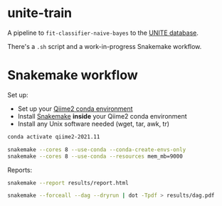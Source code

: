 # unite-train

A pipeline to `fit-classifier-naive-bayes` to the [UNITE database](https://unite.ut.ee/repository.php).

There's a `.sh` script and a work-in-progress Snakemake workflow.

# Snakemake workflow

Set up:
 - Set up your [Qiime2 conda environment](https://docs.qiime2.org/2021.11/install/)
 - Install [Snakemake](https://snakemake.readthedocs.io/en/stable/getting_started/installation.html) **inside** your Qiime2 conda environment
 - Install any Unix software needed (wget, tar, awk, tr)

```bash
conda activate qiime2-2021.11

snakemake --cores 8 --use-conda --conda-create-envs-only
snakemake --cores 8 --use-conda --resources mem_mb=9000
```

Reports:
```bash
snakemake --report results/report.html

snakemake --forceall --dag --dryrun | dot -Tpdf > results/dag.pdf
```
